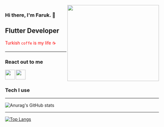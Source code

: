<img src="https://phoneky.co.uk/thumbs/screensavers/down/fun/dancingcat_5oexbnnp.gif" align="right" width="300" height="250">

### Hi there, I'm Faruk. :wave:

## Flutter Developer 

<font color="red">Turkish <code>coffe</code> is my life ☕  </font>
<hr>

### React out to me

[<img height="32" width="32" src="https://unpkg.com/simple-icons@v4/icons/youtube.svg"  align="left"/>][youtube]

[<img height="32" width="32" src="https://unpkg.com/simple-icons@v4/icons/linkedin.svg"  align="left"/>][linkedin]

<br />
<br />

### Tech I use

<hr>




[youtube]:https://www.youtube.com/channel/UCs0bhUPbQ2pKOlfQMnRtt2w

[linkedin]:https://www.linkedin.com/in/%C3%B6mer-faruk-%C3%A7elenk-007605207/






![Anurag's GitHub stats](https://github-readme-stats.vercel.app/api?username=omerfarukcelenk&show_icons=true&theme=tokyonight)


<hr>


[![Top Langs](https://github-readme-stats.vercel.app/api/top-langs/?username=omerfarukcelenk&layout=compact)](https://github.com/anuraghazra/github-readme-stats)

